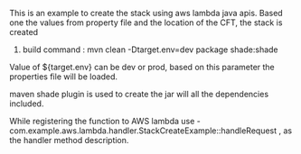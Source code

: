 This is an example to create the stack using aws lambda java apis. Based one the values from property file and the location of the CFT, the stack is created

1) build command : mvn clean -Dtarget.env=dev package shade:shade


Value of ${target.env} can be dev or prod, based on this parameter the properties file will be loaded.

maven shade plugin is used to create the jar will all the dependencies included.

While registering the function to AWS lambda use - com.example.aws.lambda.handler.StackCreateExample::handleRequest , as the handler method description.